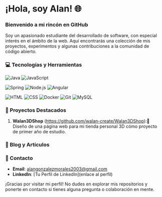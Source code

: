 # ¡Hola, soy Alan! 🌐

### Bienvenido a mi rincón en GitHub
Soy un apasionado estudiante del desarrollado de software, con especial interés en el ámbito de la web. Aquí encontrarás una colección de mis proyectos, experimentos y algunas contribuciones a la comunidad de código abierto.

### 💻 Tecnologías y Herramientas

<p align="left"> 
  <img src="https://img.shields.io/badge/Java-ED8B00?style=for-the-badge&logo=openjdk&logoColor=white" alt="Java"/>  
  <img src="https://img.shields.io/badge/JavaScript-323330?style=for-the-badge&logo=javascript&logoColor=F7DF1E" alt="JavaScript"/>
</p>

<p align="left">
  <img src="https://img.shields.io/badge/Spring-6DB33F?style=for-the-badge&logo=spring&logoColor=white" alt="Spring"/>
  <img src="https://img.shields.io/badge/Node.js-43853D?style=for-the-badge&logo=node.js&logoColor=white" alt="Node.js"/>
  <img src="https://img.shields.io/badge/Angular-DD0031?style=for-the-badge&logo=angular&logoColor=white" alt="Angular"/>
</p>

<p align="left">
  <img src="https://img.shields.io/badge/HTML-E34F26?style=for-the-badge&logo=html5&logoColor=white" alt="HTML"/>
  <img src="https://img.shields.io/badge/CSS-1572B6?style=for-the-badge&logo=css3&logoColor=white" alt="CSS"/>
  <img src="https://img.shields.io/badge/Docker-2496ED?style=for-the-badge&logo=docker&logoColor=white" alt="Docker"/>
  <img src="https://img.shields.io/badge/Git-F05032?style=for-the-badge&logo=git&logoColor=white" alt="Git"/>
  <img src="https://img.shields.io/badge/MySQL-4479A1?style=for-the-badge&logo=mysql&logoColor=white" alt="MySQL"/>


### 🌟 Proyectos Destacados
1. **Walan3DShop** (https://github.com/walan-create/Walan3DShop):🏫 Diseño de una página web para mi tienda personal 3D cómo proyecto de primer año de estudio.

### 📝 Blog y Artículos

### 💬 Contacto
- **Email**: [alangonzalezmorales2003@gmail.com](mailto:alangonzalezmorales2003@gmail.com)
- **LinkedIn**: [Tu Perfil de LinkedIn](enlace al perfil)

¡Gracias por visitar mi perfil! No dudes en explorar mis repositorios y ponerte en contacto si tienes alguna pregunta o colaboración en mente.
